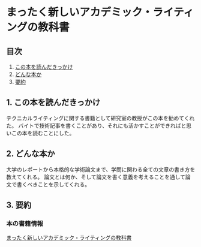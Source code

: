 # まったく新しいアカデミック・ライティングの教科書

## 目次
1. [この本を読んだきっかけ](#1)
2. [どんな本か](#2)
3. [要約](#3)

<a id="1"></a>
## 1. この本を読んだきっかけ
テクニカルライティングに関する書籍として研究室の教授がこの本を勧めてくれた。
バイトで技術記事を書くことがあり、それにも活かすことができればと思いこの本を読むことにした。

<a id="2"></a>
## 2. どんな本か
大学のレポートから本格的な学術論文まで、学問に関わる全ての文章の書き方を教えてくれる。
論文とは何か、そして論文を書く意義を考えることを通して論文で書くべきことを示してくれる。

<a id="3"></a>
## 3. 要約


### 本の書籍情報
[まったく新しいアカデミック・ライティングの教科書](https://books.kobunsha.com/book/b10125593.html)